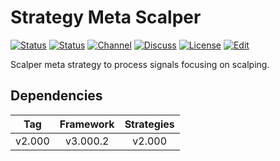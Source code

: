 # Strategy Meta Scalper

[![Status][gha-image-check-master]][gha-link-check-master]
[![Status][gha-image-compile-master]][gha-link-compile-master]
[![Channel][tg-channel-image]][tg-channel-link]
[![Discuss][gh-discuss-badge]][gh-discuss-link]
[![License][license-image]][license-link]
[![Edit][gh-edit-badge]][gh-edit-link]

Scalper meta strategy to process signals focusing on scalping.

## Dependencies

| Tag      | Framework | Strategies |
|:--------:|:---------:|:----------:|
| v2.000   | v3.000.2  | v2.000     |

<!-- Named links -->

[gh-discuss-badge]: https://img.shields.io/badge/Discussions-Q&A-blue.svg?logo=github
[gh-discuss-link]: https://github.com/EA31337/EA31337-Strategies/discussions

[gh-edit-badge]: https://img.shields.io/badge/GitHub-edit-purple.svg?logo=github
[gh-edit-link]: https://github.dev/EA31337/Strategy-Meta_Scalper

[gha-link-check-master]: https://github.com/EA31337/Strategy-Meta_Scalper/actions?query=workflow:Check+branch%3Amaster
[gha-image-check-master]: https://github.com/EA31337/Strategy-Meta_Scalper/workflows/Check/badge.svg?branch=master
[gha-link-compile-master]: https://github.com/EA31337/Strategy-Meta_Scalper/actions?query=workflow:Compile+branch%3Amaster
[gha-image-compile-master]: https://github.com/EA31337/Strategy-Meta_Scalper/workflows/Compile/badge.svg?branch=master

[tg-channel-image]: https://img.shields.io/badge/Telegram-join-0088CC.svg?logo=telegram
[tg-channel-link]: https://t.me/EA31337

[license-image]: https://img.shields.io/github/license/EA31337/EA31337-Strategies.svg
[license-link]: https://tldrlegal.com/license/gnu-general-public-license-v3-(gpl-3)
